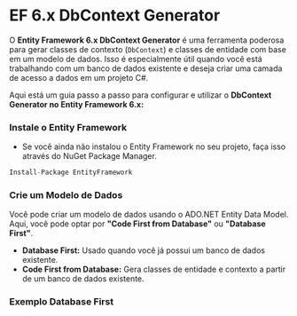 # EF 6.x DbContext Generator

O **Entity Framework 6.x DbContext Generator** é uma ferramenta poderosa para gerar classes de contexto (`DbContext`) e classes de entidade com base em um modelo de dados. Isso é especialmente útil quando você está trabalhando com um banco de dados existente e deseja criar uma camada de acesso a dados em um projeto C#.

Aqui está um guia passo a passo para configurar e utilizar o **DbContext Generator no Entity Framework 6.x:**

### Instale o Entity Framework
- Se você ainda não instalou o Entity Framework no seu projeto, faça isso através do NuGet Package Manager.
```csharp
Install-Package EntityFramework
```

### Crie um Modelo de Dados
Você pode criar um modelo de dados usando o ADO.NET Entity Data Model. Aqui, você pode optar por **"Code First from Database"** ou **"Database First"**.
- **Database First:** Usado quando você já possui um banco de dados existente.
- **Code First from Database:** Gera classes de entidade e contexto a partir de um banco de dados existente.

### Exemplo Database First
